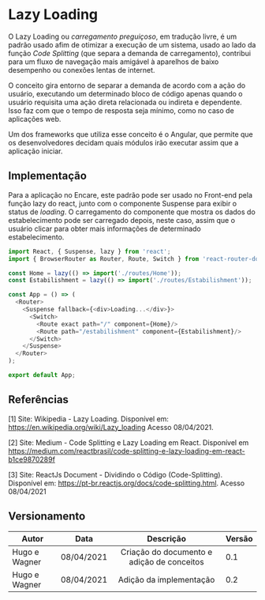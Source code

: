 # Lazy Loading

O Lazy Loading ou *carregamento preguiçoso*, em tradução livre, é um padrão usado afim de otimizar a execução de um sistema, usado ao lado da função *Code Splitting* (que separa a demanda de carregamento), contribui para um fluxo de navegação mais amigável à aparelhos de baixo desempenho ou conexões lentas de internet.

O conceito gira entorno de separar a demanda de acordo com a ação do usuário, executando um determinado bloco de código apenas quando o usuário requisita uma ação direta relacionada ou indireta e dependente. Isso faz com que o tempo de resposta seja mínimo, como no caso de aplicações web.

Um dos frameworks que utiliza esse conceito é o Angular, que permite que os desenvolvedores decidam quais módulos irão executar assim que a aplicação iniciar. 


## Implementação

Para a aplicação no Encare, este padrão pode ser usado no Front-end pela função lazy do react, junto com o componente Suspense para exibir o status de _loading_. O carregamento do componente que mostra os dados do estabelecimento pode ser carregado depois, neste caso, assim que o usuário clicar para obter mais informações de determinado estabelecimento.

~~~typescript
import React, { Suspense, lazy } from 'react';
import { BrowserRouter as Router, Route, Switch } from 'react-router-dom';

const Home = lazy(() => import('./routes/Home'));
const Estabilishment = lazy(() => import('./routes/Estabilishment'));

const App = () => (
  <Router>
    <Suspense fallback={<div>Loading...</div>}>
      <Switch>
        <Route exact path="/" component={Home}/>
        <Route path="/estabilishment" component={Estabilishment}/>
      </Switch>
    </Suspense>
  </Router>
);

export default App;
~~~


## Referências

[1] Site: Wikipedia - Lazy Loading. Disponível em: <https://en.wikipedia.org/wiki/Lazy_loading> Acesso 08/04/2021.

[2] Site: Medium - Code Splitting e Lazy Loading em React. Disponível em <https://medium.com/reactbrasil/code-splitting-e-lazy-loading-em-react-b1ce9870289f>

[3] Site: ReactJs Document - Dividindo o Código (Code-Splitting). Disponível em: <https://pt-br.reactjs.org/docs/code-splitting.html>. Acesso 08/04/2021

## Versionamento

|Autor|Data|Descrição|Versão|
|-----|:--:|:----:|---------|
|Hugo e Wagner|08/04/2021| Criação do documento e adição de conceitos | 0.1 |
|Hugo e Wagner|08/04/2021| Adição da implementação | 0.2 |